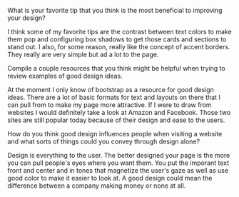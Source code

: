 What is your favorite tip that you think is the most beneficial to improving your design?

I think some of my favorite tips are the contrast between text colors to make them pop and configuring box shadows to get those cards and sections to stand out. I also, for some reason, really like the concept of accent borders. They really are very simple but ad a lot to the page.

Compile a couple resources that you think might be helpful when trying to review examples of good design ideas.

At the moment I only know of bootstrap as a resource for good design ideas. There are a lot of basic formats for text and layouts on there that I can pull from to make my page more attractive. If I were to draw from websites I would definitely take a look at Amazon and Facebook. Those two sites are still popular today because of their design and ease to the users.

How do you think good design influences people when visiting a website and what sorts of things could you convey through design alone?

Design is everything to the user. The better designed your page is the more you can pull people's eyes where you want them. You put the imporant text front and center and in tones that magnetize the user's gaze as well as use good color to make it easier to look at. A good design could mean the difference between a company making money or none at all.